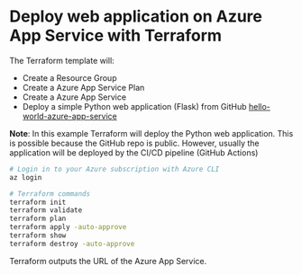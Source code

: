 # Deploy web application on Azure App Service with Terraform

The Terraform template will:

- Create a Resource Group
- Create a Azure App Service Plan
- Create a Azure App Service
- Deploy a simple Python web application (Flask) from GitHub [hello-world-azure-app-service](https://github.com/janhaans/hello-world-azure-web-app)

**Note**: In this example Terraform will deploy the Python web application. This is possible because the GitHub repo is public. However, usually the application will be deployed by the CI/CD pipeline (GitHub Actions)

```bash
# Login in to your Azure subscription with Azure CLI
az login

# Terraform commands
terraform init
terraform validate
terraform plan
terraform apply -auto-approve
terraform show
terraform destroy -auto-approve
```

Terraform outputs the URL of the Azure App Service.
